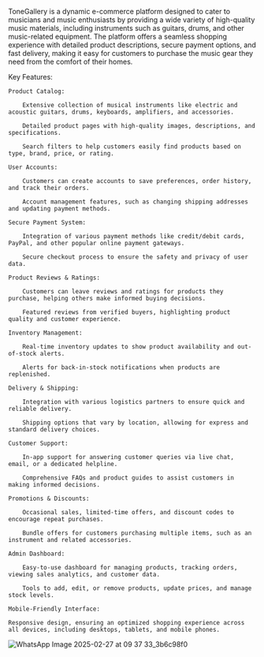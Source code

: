 ToneGallery is a dynamic e-commerce platform designed to cater to musicians and music enthusiasts by providing a wide variety of high-quality music materials, including instruments such as guitars, drums, and other music-related equipment. The platform offers a seamless shopping experience with detailed product descriptions, secure payment options, and fast delivery, making it easy for customers to purchase the music gear they need from the comfort of their homes.

Key Features:

    Product Catalog:

        Extensive collection of musical instruments like electric and acoustic guitars, drums, keyboards, amplifiers, and accessories.

        Detailed product pages with high-quality images, descriptions, and specifications.

        Search filters to help customers easily find products based on type, brand, price, or rating.

    User Accounts:

        Customers can create accounts to save preferences, order history, and track their orders.

        Account management features, such as changing shipping addresses and updating payment methods.

    Secure Payment System:

        Integration of various payment methods like credit/debit cards, PayPal, and other popular online payment gateways.

        Secure checkout process to ensure the safety and privacy of user data.

    Product Reviews & Ratings:

        Customers can leave reviews and ratings for products they purchase, helping others make informed buying decisions.

        Featured reviews from verified buyers, highlighting product quality and customer experience.

    Inventory Management:

        Real-time inventory updates to show product availability and out-of-stock alerts.

        Alerts for back-in-stock notifications when products are replenished.

    Delivery & Shipping:

        Integration with various logistics partners to ensure quick and reliable delivery.

        Shipping options that vary by location, allowing for express and standard delivery choices.

    Customer Support:

        In-app support for answering customer queries via live chat, email, or a dedicated helpline.

        Comprehensive FAQs and product guides to assist customers in making informed decisions.

    Promotions & Discounts:

        Occasional sales, limited-time offers, and discount codes to encourage repeat purchases.

        Bundle offers for customers purchasing multiple items, such as an instrument and related accessories.

    Admin Dashboard:

        Easy-to-use dashboard for managing products, tracking orders, viewing sales analytics, and customer data.

        Tools to add, edit, or remove products, update prices, and manage stock levels.

    Mobile-Friendly Interface:

    Responsive design, ensuring an optimized shopping experience across all devices, including desktops, tablets, and mobile phones.

![WhatsApp Image 2025-02-27 at 09 37 33_3b6c98f0](https://github.com/user-attachments/assets/7d4accb2-1577-4e9d-896a-e1b74c02fc6a)
